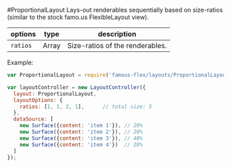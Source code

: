 <a name="module_ProportionalLayout"></a>
#ProportionalLayout
Lays-out renderables sequentially based on size-ratios (similar to the stock famo.us FlexibleLayout view).

|options|type|description|
|---|---|---|
|`ratios`|Array|Size-ratios of the renderables.|

Example:

```javascript
var ProportionalLayout = require('famous-flex/layouts/ProportionalLayout');

var layoutController = new LayoutController({
  layout: ProportionalLayout,
  layoutOptions: {
    ratios: [1, 1, 2, 1],      // total size: 5
  },
  dataSource: [
    new Surface({content: 'item 1'}), // 20%
    new Surface({content: 'item 2'}), // 20%
    new Surface({content: 'item 3'}), // 40%
    new Surface({content: 'item 4'})  // 20%
  ]
});
```

